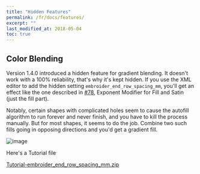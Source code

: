 ```yaml
---
title: "Hidden Features"
permalink: /fr/docs/features/
excerpt: ""
last_modified_at: 2018-05-04
toc: true
---
```

## Color Blending

Version 1.4.0 introduced a hidden feature for gradient blending. It doesn't work with a 100% reliability, that's why it's kept hidden.
If you use the XML editor to add the hidden setting `embroider_end_row_spacing_mm`, you'll get an effect like the one described in [#78](https://github.com/inkstitch/inkstitch/issues/78), Exponent Modifier for Fill and Satin (just the fill part).

Notably, certain shapes with complicated holes seem to cause the autofill algorithm to run forever and never finish, and you have to kill the process manually. But for most shapes, it seems to do the job. Combine two such fills going in opposing directions and you'd get a gradient fill.

![image](https://user-images.githubusercontent.com/11083514/38469632-dc97b73c-3b4f-11e8-9044-c03d1f5d17ab.png)


Here's a Tutorial file

[Tutorial-embroider_end_row_spacing_mm.zip](https://github.com/inkstitch/inkstitch/files/1887652/Tutorial-embroider_end_row_spacing_mm.zip)
